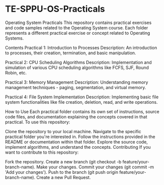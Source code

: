 # TE-SPPU-OS-Practicals

Operating System Practicals
This repository contains practical exercises and code samples related to the Operating System course. Each folder represents a different practical exercise or concept related to Operating Systems.

Contents
Practical 1: Introduction to Processes
Description: An introduction to processes, their creation, termination, and basic manipulation.

Practical 2: CPU Scheduling Algorithms
Description: Implementation and simulation of various CPU scheduling algorithms like FCFS, SJF, Round Robin, etc.

Practical 3: Memory Management
Description: Understanding memory management techniques - paging, segmentation, and virtual memory.

Practical 4: File System Implementation
Description: Implementing basic file system functionalities like file creation, deletion, read, and write operations.

How to Use
Each practical folder contains its own set of instructions, source code files, and documentation explaining the concepts covered in that practical. To use this repository:

Clone the repository to your local machine.
Navigate to the specific practical folder you're interested in.
Follow the instructions provided in the README or documentation within that folder.
Explore the source code, implement algorithms, and understand the concepts.
Contributing
If you want to contribute to this repository:

Fork the repository.
Create a new branch (git checkout -b feature/your-branch-name).
Make your changes.
Commit your changes (git commit -m 'Add your changes').
Push to the branch (git push origin feature/your-branch-name).
Create a new Pull Request.
